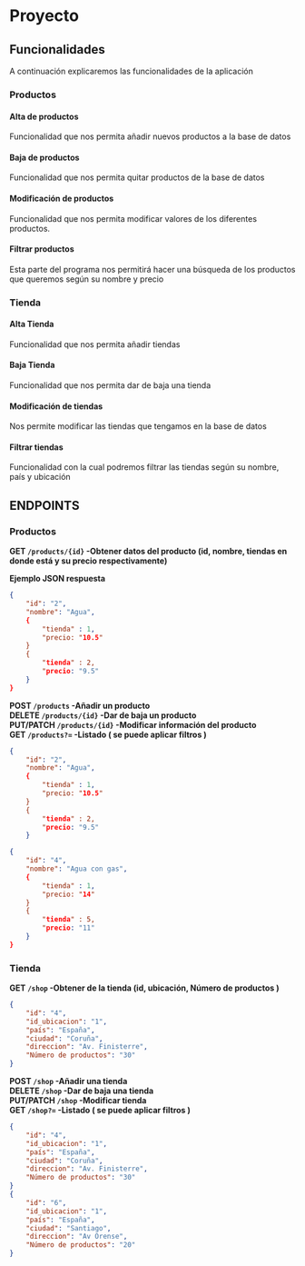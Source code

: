 # Proyecto #

## Funcionalidades ##
A continuación explicaremos las funcionalidades de la aplicación
### Productos ###
#### Alta de productos
Funcionalidad que nos permita añadir nuevos productos a la base de datos

#### Baja de productos
Funcionalidad que nos permita quitar productos de la base de datos

#### Modificación de productos
Funcionalidad que nos permita modificar valores de los diferentes productos.

#### Filtrar productos
Esta parte del programa nos permitirá hacer una búsqueda de los productos que queremos según su nombre y precio

### Tienda ###
#### Alta Tienda
Funcionalidad que nos permita añadir tiendas

#### Baja Tienda
Funcionalidad que nos permita dar de baja una tienda

#### Modificación de tiendas
Nos permite modificar las tiendas que tengamos en la base de datos

#### Filtrar tiendas
Funcionalidad con la cual podremos filtrar las tiendas según su nombre, país y ubicación



## ENDPOINTS ##

### Productos ###
**GET `/products/{id}` -Obtener datos del producto (id, nombre, tiendas en donde está y su precio respectivamente)** <br>

**Ejemplo JSON respuesta**
```json
{
    "id": "2",
    "nombre": "Agua",
    {
        "tienda" : 1,
        "precio: "10.5"
    }
    {
        "tienda" : 2,
        "precio: "9.5"
    }
}
```
**POST `/products` -Añadir un producto** <br>
**DELETE `/products/{id}` -Dar de baja un producto** <br>
**PUT/PATCH `/products/{id}` -Modificar información del producto** <br>
**GET `/products?=` -Listado ( se puede aplicar filtros )** <br>
```json
{
    "id": "2",
    "nombre": "Agua",
    {
        "tienda" : 1,
        "precio: "10.5"
    }
    {
        "tienda" : 2,
        "precio: "9.5"
    }

{
    "id": "4",
    "nombre": "Agua con gas",
    {
        "tienda" : 1,
        "precio: "14"
    }
    {
        "tienda" : 5,
        "precio: "11"
    }
}
```

### **Tienda** ###
**GET `/shop` -Obtener de la tienda  (id, ubicación, Número de  productos )** <br>
```json
{
    "id": "4",
    "id_ubicacion": "1",
    "país": "España",
    "ciudad": "Coruña",
    "direccion": "Av. Finisterre",
    "Número de productos": "30"
}
```
**POST `/shop` -Añadir una tienda** <br> 
**DELETE `/shop` -Dar de baja una tienda** <br> 
**PUT/PATCH `/shop` -Modificar tienda** <br>
**GET `/shop?=` -Listado ( se puede aplicar filtros )** <br>
```json
{
    "id": "4",
    "id_ubicacion": "1",
    "país": "España",
    "ciudad": "Coruña",
    "direccion": "Av. Finisterre",
    "Número de productos": "30"
}
{
    "id": "6",
    "id_ubicacion": "1",
    "país": "España",
    "ciudad": "Santiago",
    "direccion": "Av Orense",
    "Número de productos": "20"
}
```











